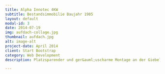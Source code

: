 ```yaml
---
title: Alpha Innotec 4KW
subtitle: Bestandsimmobilie Baujahr 1985
layout: default
modal-id: 3
date: 2014-07-19
img: aufdach-collage.jpg
thumbnail: aufdach.jpg
alt: image-alt
project-date: April 2014
client: Start Bootstrap
category: Web Development
description: Platzsparender und ger&auml;uscharme Montage an der Giebelwand.

---
```

